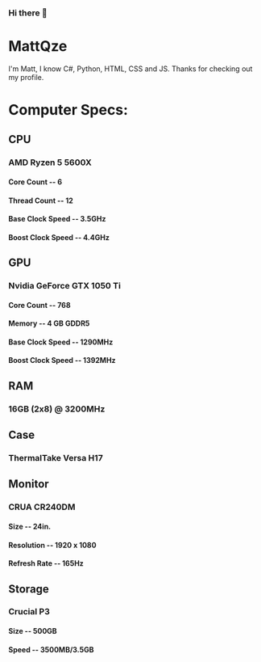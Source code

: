 ### Hi there 👋
# MattQze
I'm Matt, I know C#, Python, HTML, CSS and JS. Thanks for checking out my profile.
# Computer Specs:
## CPU ##
### AMD Ryzen 5 5600X ###
#### Core Count -- 6 #### 
#### Thread Count -- 12 ####
#### Base Clock Speed -- 3.5GHz ####
#### Boost Clock Speed -- 4.4GHz ####
## GPU ## 
### Nvidia GeForce GTX 1050 Ti ###
#### Core Count -- 768 ####
#### Memory -- 4 GB GDDR5 ####
#### Base Clock Speed -- 1290MHz ####
#### Boost Clock Speed -- 1392MHz ####
## RAM ##
### 16GB (2x8) @ 3200MHz ###
## Case ##
### ThermalTake Versa H17 ###
## Monitor ##
### CRUA CR240DM ###
#### Size -- 24in. ####
#### Resolution -- 1920 x 1080 ####
#### Refresh Rate -- 165Hz ####
## Storage ##
### Crucial P3 ###
#### Size -- 500GB ####
#### Speed -- 3500MB/3.5GB ####
